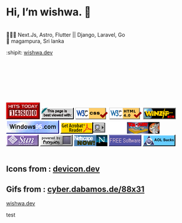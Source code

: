 <!---
✨ special ✨ 
![wishwa.dev](https://www.wishwa.dev/_next/image?url=%2Fimages%2Favatar.jpg&w=256&q=75)
git images in this file was taken from <:https://github.com/sindresorhus/sindresorhus
--->


# Hi, I’m wishwa. 👋  
<br> 
👨🏽‍🍳 Next.Js, Astro, Flutter ||  Django, Laravel, Go <br>📍 magampura, Sri lanka
<br>

:shipit: [wishwa.dev](https://www.wishwa.dev/)
<br>
<br>

  <div style={{
      display: 'grid',
      gridTemplateColumns: 'repeat(auto-fit, minmax(20px, 0.7fr))',
      gap: '500px',
      padding: '20px',
      textAlign: 'center',
    }}>
  <div
    style={{
      display: 'grid',
      gridTemplateColumns: 'repeat(auto-fit, minmax(100px, 1fr))',
      gap: '10px',
      padding: '10px',
      textAlign: 'center',
    }}
  >
    


  </div>
<br> 
<br> 




<br> <br>

<div style={{
    textAlign: 'center',
    width: '70%',  // Adjust this value to control the width of the gif list
    margin: '0 auto' // Center the gif list horizontally
  }}>
  <div style={{
    display: 'flex',
    flexWrap: 'wrap',
    justifyContent: 'center',
    gap: '5px',
  }}>
    <img src="counter.gif"/> <img src="badge1.gif"/> <img src="badge2.gif"/> <img src="badge3.png"/> <img src="badge4.gif"/> <img src="badge5.gif"/> <img src="badge6.gif"/><img src="000010.gif"/> <img src="u3.gif"/> <img src="sun.gif"/> <img src="penguins.gif"/> <img src="netscape-as.gif"/> <img src="free.gif"/> <img src="aolsux.gif"/>
  </div>


</div>
<br/>

</div>


## Icons from : [devicon.dev](https://devicon.dev/)
## Gifs from  : [cyber.dabamos.de/88x31](https://cyber.dabamos.de/88x31/index.html)

  [wishwa.dev](https://www.wishwa.dev/)

  test

